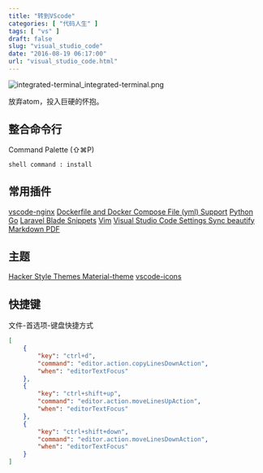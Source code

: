 ```yaml
---
title: "转到VScode"
categories: [ "代码人生" ]
tags: [ "vs" ]
draft: false
slug: "visual_studio_code"
date: "2016-08-19 06:17:00"
url: "visual_studio_code.html"
---
```


![integrated-terminal_integrated-terminal.png][1]

放弃atom，投入巨硬的怀抱。


<!--more-->

## 整合命令行

Command Palette (⇧⌘P)

```
shell command : install
```

## 常用插件

[vscode-nginx][2]
[Dockerfile and Docker Compose File (yml) Support][3]
[Python][4]
[Go][5]
[Laravel Blade Snippets][6]
[Vim][7]
[Visual Studio Code Settings Sync ][8]
[beautify][9]
[Markdown PDF][10]

## 主题

[Hacker Style Themes ][11]
[Material-theme][12]
[vscode-icons][13]

## 快捷键

文件-首选项-键盘快捷方式

```json
[
    {
        "key": "ctrl+d",
        "command": "editor.action.copyLinesDownAction",
        "when": "editorTextFocus"
    },
    {
        "key": "ctrl+shift+up",
        "command": "editor.action.moveLinesUpAction",
        "when": "editorTextFocus"
    },
    {
        "key": "ctrl+shift+down",
        "command": "editor.action.moveLinesDownAction",
        "when": "editorTextFocus"
    }
]
```


  [1]: https://blog.phpgao.com/usr/uploads/2016/08/4023163725.png
  [2]: https://marketplace.visualstudio.com/items?itemName=shanoor.vscode-nginx
  [3]: https://marketplace.visualstudio.com/items?itemName=PeterJausovec.vscode-docker
  [4]: https://marketplace.visualstudio.com/items?itemName=donjayamanne.python
  [5]: https://marketplace.visualstudio.com/items?itemName=lukehoban.Go
  [6]: https://marketplace.visualstudio.com/items?itemName=onecentlin.laravel-blade
  [7]: https://marketplace.visualstudio.com/items?itemName=vscodevim.vim
  [8]: https://marketplace.visualstudio.com/items?itemName=Shan.code-settings-sync
  [9]: https://marketplace.visualstudio.com/items?itemName=HookyQR.beautify
  [10]: https://marketplace.visualstudio.com/items?itemName=yzane.markdown-pdf
  [11]: https://marketplace.visualstudio.com/items?itemName=wsds.theme-hacker
  [12]: https://marketplace.visualstudio.com/items?itemName=zhuangtongfa.Material-theme
  [13]: https://marketplace.visualstudio.com/items?itemName=robertohuertasm.vscode-icons
